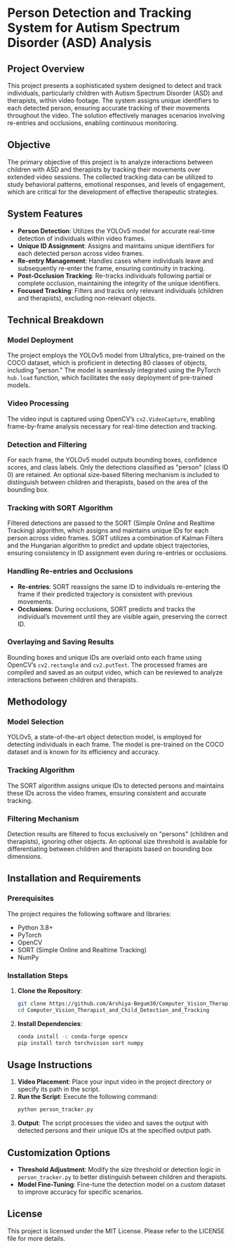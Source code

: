 # **Person Detection and Tracking System for Autism Spectrum Disorder (ASD) Analysis**

## **Project Overview**
This project presents a sophisticated system designed to detect and track individuals, particularly children with Autism Spectrum Disorder (ASD) and therapists, within video footage. The system assigns unique identifiers to each detected person, ensuring accurate tracking of their movements throughout the video. The solution effectively manages scenarios involving re-entries and occlusions, enabling continuous monitoring.

## **Objective**
The primary objective of this project is to analyze interactions between children with ASD and therapists by tracking their movements over extended video sessions. The collected tracking data can be utilized to study behavioral patterns, emotional responses, and levels of engagement, which are critical for the development of effective therapeutic strategies.

## **System Features**
- **Person Detection**: Utilizes the YOLOv5 model for accurate real-time detection of individuals within video frames.
- **Unique ID Assignment**: Assigns and maintains unique identifiers for each detected person across video frames.
- **Re-entry Management**: Handles cases where individuals leave and subsequently re-enter the frame, ensuring continuity in tracking.
- **Post-Occlusion Tracking**: Re-tracks individuals following partial or complete occlusion, maintaining the integrity of the unique identifiers.
- **Focused Tracking**: Filters and tracks only relevant individuals (children and therapists), excluding non-relevant objects.

## **Technical Breakdown**

### **Model Deployment**
The project employs the YOLOv5 model from Ultralytics, pre-trained on the COCO dataset, which is proficient in detecting 80 classes of objects, including "person." The model is seamlessly integrated using the PyTorch `hub.load` function, which facilitates the easy deployment of pre-trained models.

### **Video Processing**
The video input is captured using OpenCV’s `cv2.VideoCapture`, enabling frame-by-frame analysis necessary for real-time detection and tracking.

### **Detection and Filtering**
For each frame, the YOLOv5 model outputs bounding boxes, confidence scores, and class labels. Only the detections classified as "person" (class ID 0) are retained. An optional size-based filtering mechanism is included to distinguish between children and therapists, based on the area of the bounding box.

### **Tracking with SORT Algorithm**
Filtered detections are passed to the SORT (Simple Online and Realtime Tracking) algorithm, which assigns and maintains unique IDs for each person across video frames. SORT utilizes a combination of Kalman Filters and the Hungarian algorithm to predict and update object trajectories, ensuring consistency in ID assignment even during re-entries or occlusions.

### **Handling Re-entries and Occlusions**
- **Re-entries**: SORT reassigns the same ID to individuals re-entering the frame if their predicted trajectory is consistent with previous movements.
- **Occlusions**: During occlusions, SORT predicts and tracks the individual’s movement until they are visible again, preserving the correct ID.

### **Overlaying and Saving Results**
Bounding boxes and unique IDs are overlaid onto each frame using OpenCV’s `cv2.rectangle` and `cv2.putText`. The processed frames are compiled and saved as an output video, which can be reviewed to analyze interactions between children and therapists.

## **Methodology**

### **Model Selection**
YOLOv5, a state-of-the-art object detection model, is employed for detecting individuals in each frame. The model is pre-trained on the COCO dataset and is known for its efficiency and accuracy.

### **Tracking Algorithm**
The SORT algorithm assigns unique IDs to detected persons and maintains these IDs across the video frames, ensuring consistent and accurate tracking.

### **Filtering Mechanism**
Detection results are filtered to focus exclusively on "persons" (children and therapists), ignoring other objects. An optional size threshold is available for differentiating between children and therapists based on bounding box dimensions.

## **Installation and Requirements**
### **Prerequisites**
The project requires the following software and libraries:
- Python 3.8+
- PyTorch
- OpenCV
- SORT (Simple Online and Realtime Tracking)
- NumPy

### **Installation Steps**
1. **Clone the Repository**:
   ```bash
   git clone https://github.com/Arshiya-Begum30/Computer_Vision_Therapist_and_Child_Detection_and_Tracking-main.git
   cd Computer_Vision_Therapist_and_Child_Detection_and_Tracking
   ```
2. **Install Dependencies**:
   ```bash
   conda install -c conda-forge opencv
   pip install torch torchvision sort numpy
   ```

## **Usage Instructions**
1. **Video Placement**: Place your input video in the project directory or specify its path in the script.
2. **Run the Script**: Execute the following command:
   ```bash
   python person_tracker.py
   ```
3. **Output**: The script processes the video and saves the output with detected persons and their unique IDs at the specified output path.

## **Customization Options**
- **Threshold Adjustment**: Modify the size threshold or detection logic in `person_tracker.py` to better distinguish between children and therapists.
- **Model Fine-Tuning**: Fine-tune the detection model on a custom dataset to improve accuracy for specific scenarios.

## **License**
This project is licensed under the MIT License. Please refer to the LICENSE file for more details.

